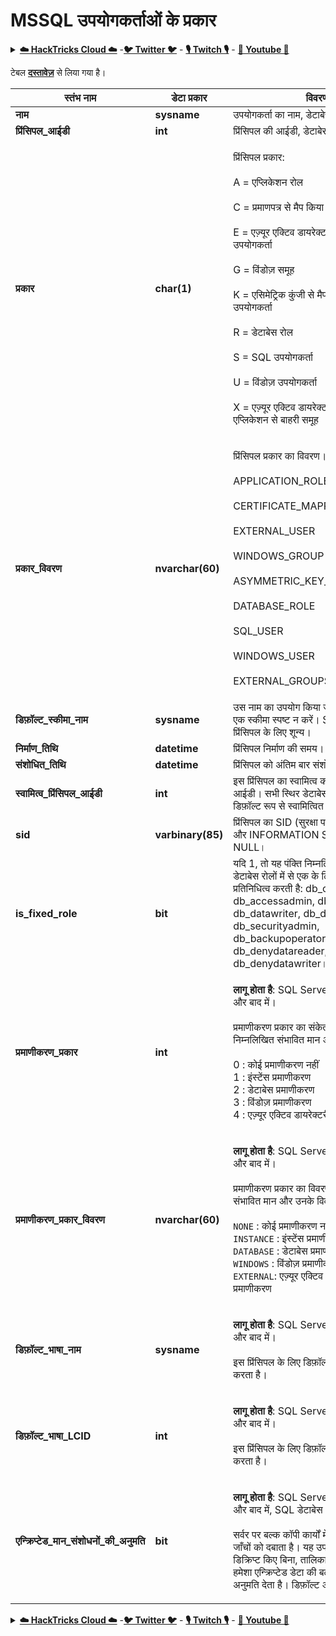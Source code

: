 # MSSQL उपयोगकर्ताओं के प्रकार

<details>

<summary><a href="https://cloud.hacktricks.xyz/pentesting-cloud/pentesting-cloud-methodology"><strong>☁️ HackTricks Cloud ☁️</strong></a> -<a href="https://twitter.com/hacktricks_live"><strong>🐦 Twitter 🐦</strong></a> - <a href="https://www.twitch.tv/hacktricks_live/schedule"><strong>🎙️ Twitch 🎙️</strong></a> - <a href="https://www.youtube.com/@hacktricks_LIVE"><strong>🎥 Youtube 🎥</strong></a></summary>

* क्या आप **साइबर सुरक्षा कंपनी** में काम करते हैं? क्या आप चाहते हैं कि आपकी **कंपनी HackTricks में विज्ञापित हो**? या क्या आप **PEASS के नवीनतम संस्करण देखना चाहते हैं या HackTricks को PDF में डाउनलोड करना चाहते हैं**? [**सदस्यता योजनाएं**](https://github.com/sponsors/carlospolop) की जांच करें!
* [**The PEASS Family**](https://opensea.io/collection/the-peass-family) की खोज करें, हमारा विशेष [**NFTs**](https://opensea.io/collection/the-peass-family) संग्रह।
* [**आधिकारिक PEASS और HackTricks स्वैग**](https://peass.creator-spring.com) प्राप्त करें।
* **शामिल हों** [**💬**](https://emojipedia.org/speech-balloon/) [**डिस्कॉर्ड समूह**](https://discord.gg/hRep4RUj7f) या [**टेलीग्राम समूह**](https://t.me/peass) या **मुझे** **Twitter** **🐦**[**@carlospolopm**](https://twitter.com/hacktricks_live)** पर **फॉलो** करें।
* **हैकिंग ट्रिक्स साझा करें, [hacktricks रेपो](https://github.com/carlospolop/hacktricks) और [hacktricks-cloud रेपो](https://github.com/carlospolop/hacktricks-cloud)** को PR जमा करके।

</details>

टेबल [**दस्तावेज़**](https://learn.microsoft.com/en-us/sql/relational-databases/system-catalog-views/sys-database-principals-transact-sql?view=sql-server-ver16) से लिया गया है।

| स्तंभ नाम                                  | डेटा प्रकार         | विवरण                                                                                                                                                                                                                                                                                                                                                                                                                                           |
| ------------------------------------------ | ----------------- | ------------------------------------------------------------------------------------------------------------------------------------------------------------------------------------------------------------------------------------------------------------------------------------------------------------------------------------------------------------------------------------------------------------------------------------------------------ |
| **नाम**                                   | **sysname**       | उपयोगकर्ता का नाम, डेटाबेस के भीतर अद्वितीय।                                                                                                                                                                                                                                                                                                                                                                                                         |
| **प्रिंसिपल\_आईडी**                          | **int**           | प्रिंसिपल की आईडी, डेटाबेस के भीतर अद्वितीय।                                                                                                                                                                                                                                                                                                                                                                                                           |
| **प्रकार**                                   | **char(1)**       | <p>प्रिंसिपल प्रकार:<br><br>A = एप्लिकेशन रोल<br><br>C = प्रमाणपत्र से मैप किया गया उपयोगकर्ता<br><br>E = एज़्यूर एक्टिव डायरेक्टरी से बाहरी उपयोगकर्ता<br><br>G = विंडोज़ समूह<br><br>K = एसिमेट्रिक कुंजी से मैप किया गया उपयोगकर्ता<br><br>R = डेटाबेस रोल<br><br>S = SQL उपयोगकर्ता<br><br>U = विंडोज़ उपयोगकर्ता<br><br>X = एज़्यूर एक्टिव डायरेक्टरी समूह या एप्लिकेशन से बाहरी समूह</p>                                                                                  |
| **प्रकार\_विवरण**                             | **nvarchar(60)**  | <p>प्रिंसिपल प्रकार का विवरण।<br><br>APPLICATION_ROLE<br><br>CERTIFICATE_MAPPED_USER<br><br>EXTERNAL_USER<br><br>WINDOWS_GROUP<br><br>ASYMMETRIC_KEY_MAPPED_USER<br><br>DATABASE_ROLE<br><br>SQL_USER<br><br>WINDOWS_USER<br><br>EXTERNAL_GROUPS</p>                                                                                                                                                                                               |
| **डिफ़ॉल्ट\_स्कीमा\_नाम**                  | **sysname**       | उस नाम का उपयोग किया जाएगा जब SQL नाम एक स्कीमा स्पष्ट न करें। S, U, या A प्रकार के प्रिंसिपल के लिए शून्य।                                                                                                                                                                                                                                                                                                                                                   |
| **निर्माण\_तिथि**                           | **datetime**      | प्रिंसिपल निर्माण की समय।                                                                                                                                                                                                                                                                                                                                                                                                               |
| **संशोधित\_तिथि**                           | **datetime**      | प्रिंसिपल को अंतिम बार संशोधित किया गया था।                                                                                                                                                                                                                                                                                                                                                                                                         |
| **स्वामित्व\_प्रिंसिपल\_आईडी**                  | **int**           | इस प्रिंसिपल का स्वामित्व करने वाले प्रिंसिपल की आईडी। सभी स्थिर डेटाबेस रोल **dbo** द्वारा डिफ़ॉल्ट रूप से स्वामित्वित हैं।                                                                                                                                                                                                                                                                                                                                                |
| **sid**                                    | **varbinary(85)** | प्रिंसिपल का SID (सुरक्षा पहचानकर्ता)। SYS और INFORMATION SCHEMAS के लिए NULL।                                                                                                                                                                                                                                                                                                                                                                      |
| **is\_fixed\_role**                        | **bit**           | यदि 1, तो यह पंक्ति निम्नलिखित निर्धारित डेटाबेस रोलों में से एक के लिए एक प्रविष्टि का प्रतिनिधित्व करती है: db\_owner, db\_accessadmin, db\_datareader, db\_datawriter, db\_ddladmin, db\_securityadmin, db\_backupoperator, db\_denydatareader, db\_denydatawriter।                                                                                                                                                                                                                       |
| **प्रमाणीकरण\_प्रकार**                   | **int**           | <p><strong>लागू होता है</strong>: SQL Server 2012 (11.x) और बाद में।<br><br>प्रमाणीकरण प्रकार का संकेत करता है। निम्नलिखित संभावित मान और उनके विवरण हैं।<br><br>0 : कोई प्रमाणीकरण नहीं<br>1 : इंस्टेंस प्रमाणीकरण<br>2 : डेटाबेस प्रमाणीकरण<br>3 : विंडोज़ प्रमाणीकरण<br>4 : एज़्यूर एक्टिव डायरेक्टरी प्रमाणीकरण</p>                                                                                                        |
| **प्रमाणीकरण\_प्रकार\_विवरण**             | **nvarchar(60)**  | <p><strong>लागू होता है</strong>: SQL Server 2012 (11.x) और बाद में।<br><br>प्रमाणीकरण प्रकार का विवरण। निम्नलिखित संभावित मान और उनके विवरण हैं।<br><br><code>NONE</code> : कोई प्रमाणीकरण नहीं<br><code>INSTANCE</code> : इंस्टेंस प्रमाणीकरण<br><code>DATABASE</code> : डेटाबेस प्रमाणीकरण<br><code>WINDOWS</code> : विंडोज़ प्रमाणीकरण<br><code>EXTERNAL</code>: एज़्यूर एक्टिव डायरेक्टरी प्रमाणीकरण</p> |
| **डिफ़ॉल्ट\_भाषा\_नाम**                | **sysname**       | <p><strong>लागू होता है</strong>: SQL Server 2012 (11.x) और बाद में।<br><br>इस प्रिंसिपल के लिए डिफ़ॉल्ट भाषा को सूचित करता है।</p>                                                                                                                                                                                                                                                                                                                        |
| **डिफ़ॉल्ट\_भाषा\_LCID**                | **int**           | <p><strong>लागू होता है</strong>: SQL Server 2012 (11.x) और बाद में।<br><br>इस प्रिंसिपल के लिए डिफ़ॉल्ट LCID को सूचित करता है।</p>                                                                                                                                                                                                                                                                                                                            |
| **एन्क्रिप्टेड\_मान\_संशोधनों_की_अनुमति** | **bit**           | <p><strong>लागू होता है</strong>: SQL Server 2016 (13.x) और बाद में, SQL डेटाबेस।<br><br>सर्वर पर बल्क कॉपी कार्यों में एन्क्रिप्टेड मेटाडेटा जाँचों को दबाता है। यह उपयोगकर्ता को डेटा को डिक्रिप्ट किए बिना, तालिकाओं या डेटाबेस के बीच हमेशा एन्क्रिप्टेड डेटा की बल्क कॉपी करने की अनुमति देता है। डिफ़ॉल्ट ऑफ है।</p>                                                                                                                     |

<details>

<summary><a href="https://cloud.hacktricks.xyz/pentesting-cloud/pentesting-cloud-methodology"><strong>☁️ HackTricks Cloud ☁️</strong></a> -<a href="https://twitter.com/hacktricks_live"><strong>🐦 Twitter 🐦</strong></a> - <a href="https://www.twitch.tv/hacktricks_live/schedule"><strong>🎙️ Twitch 🎙️</strong></a> - <a href="https://www.youtube.com/@hacktricks_LIVE"><strong>🎥 Youtube 🎥</strong></a></summary>

* क्या आप **साइबर सुरक्षा कंपनी** में काम करते हैं? क्या आप चाहते हैं कि आपकी **कंपनी HackTricks में विज्ञापित हो**? या क्या आप **PEASS के नवीनतम संस्करण देखना चाहते हैं या HackTricks को PDF में डाउनलोड करना चाहते हैं**? [**सदस्यता योजनाएं**](https://github.com/sponsors/carlospolop) की जांच करें!
* [**The PEASS Family**](https://opensea.io/collection/the-peass-family) की खोज करें, हमारा विशेष [**NFTs**](https://opensea.io/collection/the-peass-family) संग्रह।
* [**आधिकारिक PEASS और HackTricks स्वैग**](https://peass.creator-spring.com) प्राप्त करें।
* **शामिल हों** [**💬**](https://emojipedia.org/speech-balloon/) [**डिस्कॉर्ड समूह**](https://discord.gg/hRep4RUj7f) या [**टेलीग्राम समूह**](https://t.me/peass) या **मुझे** **Twitter** **🐦**[**@carlospolopm**](https://twitter.com/hacktricks_live)** पर **फॉलो** करें।
* **हैकिंग ट्रिक्स साझा करें, [hacktricks रेपो](https://github.com/carlospolop/hacktricks) और [hacktricks-cloud रेपो](https://github.com/carlospolop/hacktricks-cloud)** को PR जमा
